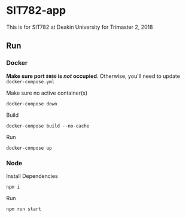 # SIT782-app

This is for SIT782 at Deakin University for Trimaster 2, 2018

## Run

### Docker

**Make sure port `8080` is *not* occupied**. Otherwise, you'll need to update `docker-compose.yml`

Make sure no active container(s)
```
docker-compose down
```
Build
```
docker-compose build --no-cache
```
Run
```
docker-compose up
```

### Node
Install Dependencies
```
npm i
```
Run
```
npm run start
```
